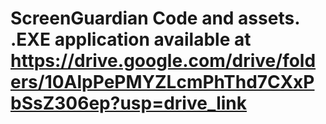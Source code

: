 # ScreenGuardian Code and assets. .EXE application available at https://drive.google.com/drive/folders/10AlpPePMYZLcmPhThd7CXxPbSsZ306ep?usp=drive_link
